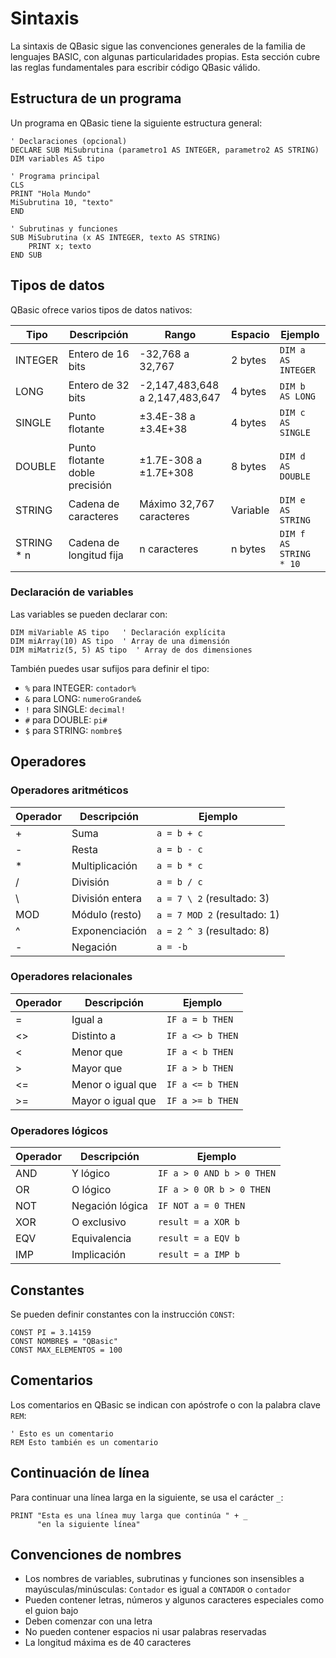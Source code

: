 # Sintaxis

La sintaxis de QBasic sigue las convenciones generales de la familia de lenguajes BASIC, con algunas particularidades propias. Esta sección cubre las reglas fundamentales para escribir código QBasic válido.

## Estructura de un programa

Un programa en QBasic tiene la siguiente estructura general:

```qbasic
' Declaraciones (opcional)
DECLARE SUB MiSubrutina (parametro1 AS INTEGER, parametro2 AS STRING)
DIM variables AS tipo

' Programa principal
CLS
PRINT "Hola Mundo"
MiSubrutina 10, "texto"
END

' Subrutinas y funciones
SUB MiSubrutina (x AS INTEGER, texto AS STRING)
    PRINT x; texto
END SUB
```

## Tipos de datos

QBasic ofrece varios tipos de datos nativos:

| Tipo       | Descripción                    | Rango                          | Espacio  | Ejemplo                |
| ---------- | ------------------------------ | ------------------------------ | -------- | ---------------------- |
| INTEGER    | Entero de 16 bits              | -32,768 a 32,767               | 2 bytes  | `DIM a AS INTEGER`     |
| LONG       | Entero de 32 bits              | -2,147,483,648 a 2,147,483,647 | 4 bytes  | `DIM b AS LONG`        |
| SINGLE     | Punto flotante                 | ±3.4E-38 a ±3.4E+38            | 4 bytes  | `DIM c AS SINGLE`      |
| DOUBLE     | Punto flotante doble precisión | ±1.7E-308 a ±1.7E+308          | 8 bytes  | `DIM d AS DOUBLE`      |
| STRING     | Cadena de caracteres           | Máximo 32,767 caracteres       | Variable | `DIM e AS STRING`      |
| STRING * n | Cadena de longitud fija        | n caracteres                   | n bytes  | `DIM f AS STRING * 10` |

### Declaración de variables

Las variables se pueden declarar con:

```qbasic
DIM miVariable AS tipo   ' Declaración explícita
DIM miArray(10) AS tipo  ' Array de una dimensión
DIM miMatriz(5, 5) AS tipo  ' Array de dos dimensiones
```

También puedes usar sufijos para definir el tipo:

- `%` para INTEGER: `contador%`
- `&` para LONG: `numeroGrande&`
- `!` para SINGLE: `decimal!`
- `#` para DOUBLE: `pi#`
- `$` para STRING: `nombre$`

## Operadores

### Operadores aritméticos

| Operador | Descripción     | Ejemplo                      |
| -------- | --------------- | ---------------------------- |
| +        | Suma            | `a = b + c`                  |
| -        | Resta           | `a = b - c`                  |
| *        | Multiplicación  | `a = b * c`                  |
| /        | División        | `a = b / c`                  |
| \        | División entera | `a = 7 \ 2` (resultado: 3)   |
| MOD      | Módulo (resto)  | `a = 7 MOD 2` (resultado: 1) |
| ^        | Exponenciación  | `a = 2 ^ 3` (resultado: 8)   |
| -        | Negación        | `a = -b`                     |

### Operadores relacionales

| Operador | Descripción       | Ejemplo          |
| -------- | ----------------- | ---------------- |
| =        | Igual a           | `IF a = b THEN`  |
| <>       | Distinto a        | `IF a <> b THEN` |
| <        | Menor que         | `IF a < b THEN`  |
| >        | Mayor que         | `IF a > b THEN`  |
| <=       | Menor o igual que | `IF a <= b THEN` |
| >=       | Mayor o igual que | `IF a >= b THEN` |

### Operadores lógicos

| Operador | Descripción     | Ejemplo                   |
| -------- | --------------- | ------------------------- |
| AND      | Y lógico        | `IF a > 0 AND b > 0 THEN` |
| OR       | O lógico        | `IF a > 0 OR b > 0 THEN`  |
| NOT      | Negación lógica | `IF NOT a = 0 THEN`       |
| XOR      | O exclusivo     | `result = a XOR b`        |
| EQV      | Equivalencia    | `result = a EQV b`        |
| IMP      | Implicación     | `result = a IMP b`        |

## Constantes

Se pueden definir constantes con la instrucción `CONST`:

```qbasic
CONST PI = 3.14159
CONST NOMBRE$ = "QBasic"
CONST MAX_ELEMENTOS = 100
```

## Comentarios

Los comentarios en QBasic se indican con apóstrofe o con la palabra clave `REM`:

```qbasic
' Esto es un comentario
REM Esto también es un comentario
```

## Continuación de línea

Para continuar una línea larga en la siguiente, se usa el carácter `_`:

```qbasic
PRINT "Esta es una línea muy larga que continúa " + _
      "en la siguiente línea"
```

## Convenciones de nombres

- Los nombres de variables, subrutinas y funciones son insensibles a mayúsculas/minúsculas: `Contador` es igual a `CONTADOR` o `contador`
- Pueden contener letras, números y algunos caracteres especiales como el guion bajo
- Deben comenzar con una letra
- No pueden contener espacios ni usar palabras reservadas
- La longitud máxima es de 40 caracteres
